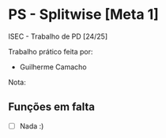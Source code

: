 # PS - Splitwise [Meta 1]

ISEC - Trabalho de PD [24/25]

Trabalho prático feita por:

- Guilherme Camacho

Nota:

## Funções em falta

-   [ ] Nada :)

